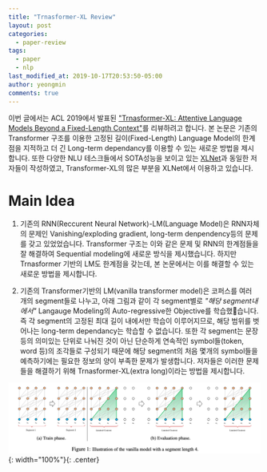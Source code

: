 ```yaml
---
title: "Trnasformer-XL Review"
layout: post
categories:
  - paper-review
tags:
  - paper
  - nlp
last_modified_at: 2019-10-17T20:53:50-05:00
author: yeongmin
comments: true
---
```



이번 글에서는 ACL 2019에서 발표된 ["Trnasformer-XL: Attentive Language Models Beyond a Fixed-Length Context"](https://arxiv.org/abs/1901.02860)를 리뷰하려고 합니다. 본 논문은 기존의 Transformer 구조를 이용한 고정된 길이(Fixed-Length) Language Model의 한계점을 지적하고 더 긴 Long-term dependancy를 이용할 수 있는 새로운 방법을 제시합니다. 또한 다양한 NLU 테스크들에서 SOTA성능을 보이고 있는 [XLNet](https://arxiv.org/abs/1906.08237)과 동일한 저자들이 작성하였고, Transformer-XL의 많은 부분을 XLNet에서 이용하고 있습니다.

# Main Idea
1. 기존의 RNN(Reccurent Neural Network)-LM(Language Model)은 RNN자체의 문제인 Vanishing/exploding gradient, long-term denpendency등의 문제를 갖고 있었었습니다. Transformer 구조는 이와 같은 문제 및 RNN의 한계점들을 잘 해결하여 Sequential modeling에 새로운 방식을 제시했습니다. 하지만 Trnasformer 기반의 LM도 한계점을 갖는데, 본 논문에서는 이를 해결할 수 있는 새로운 방법을 제시합니다.

2. 기존의 Transformer기반의 LM(vanilla transformer model)은 코퍼스를 여러 개의 segment들로 나누고, 아래 그림과 같이 각 segment별로 *"해당 segment내에서"* Langauge Modeling의 Auto-regressive한 Objective를 학습했습니다. 즉 각 segment의 고정된 최대 길이 내에서만 학습이 이루어지므로, 해당 범위를 벗어나는 long-term dependancy는 학습할 수 없습니다. 또한 각 segment는 문장 등의 의미있는 단위로 나눠진 것이 아닌 단순하게 연속적인 symbol들(token, word 등)의 조각들로 구성되기 때문에 해당 segment의 처음 몇개의 symbol들을 예측하기에는 필요한 정보의 양이 부족한 문제가 발생합니다. 저자들은 이러한 문제들을 해결하기 위해 Trnasformer-XL(extra long)이라는 방법을 제시합니다.

![vanilla-Transformer](/images/Transformer-XL/vanilla.jpg){: width="100%"}{: .center}

